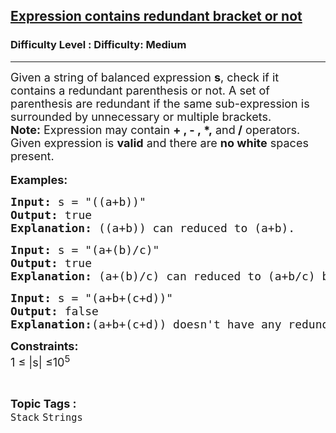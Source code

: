 <h2><a href="https://www.geeksforgeeks.org/problems/expression-contains-redundant-bracket-or-not/1">Expression contains redundant bracket or not</a></h2><h3>Difficulty Level : Difficulty: Medium</h3><hr><div class="problems_problem_content__Xm_eO"><p><span style="font-size: 18px;">Given a string of balanced expression <strong>s</strong>, check if it contains a redundant parenthesis or not. A set of parenthesis are redundant if the same sub-expression is surrounded by unnecessary or multiple brackets.</span><span style="font-size: 18px;"><br></span><span style="font-size: 18px;"><strong>Note:</strong>&nbsp;Expression may contain <strong>+ , - ,&nbsp;*,</strong> and<strong> /</strong> operators. Given expression is&nbsp;<strong>valid</strong>&nbsp;and there are&nbsp;<strong>no white</strong>&nbsp;spaces present.</span><br><br><span style="font-size: 18px;"><strong>Examples:</strong></span></p>
<pre><span style="font-size: 18px;"><strong>Input: </strong>s = "((a+b))"</span><span style="font-size: 18px;">
<strong>Output: </strong>true 
<strong>Explanation: </strong>((a+b)) can reduced to (a+b).</span></pre>
<pre><span style="font-size: 18px;"><strong>Input:</strong> s = "(a+(b)/c)"
<strong>Output:</strong> true
<strong>Explanation:</strong> (a+(b)/c) can reduced to (a+b/c) because b is surrounded by () which is redundant.
</span></pre>
<pre><span style="font-size: 18px;"><strong>Input: </strong>s = "(a+b+(c+d))"</span><span style="font-size: 18px;">
<strong>Output: </strong>false
<strong>Explanation:</strong>(a+b+(c+d)) doesn't have any redundant or multiple brackets.</span></pre>
<p><span style="font-size: 18px;"><strong>Constraints:<br></strong></span><span style="font-size: 18px;">1 ≤ |s| ≤10<sup>5</sup></span></p></div><br><p><span style=font-size:18px><strong>Topic Tags : </strong><br><code>Stack</code>&nbsp;<code>Strings</code>&nbsp;